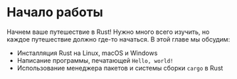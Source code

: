 # Начало работы

Начнем ваше путешествие в Rust! Нужно много всего изучить, но каждое путешествие должно где-то начаться. В этой главе мы обсудим:

- Инсталляция Rust на Linux, macOS и Windows
- Написание программы, печатающей `Hello, world!`
- Использование менеджера пакетов и системы сборки `cargo` в Rust
